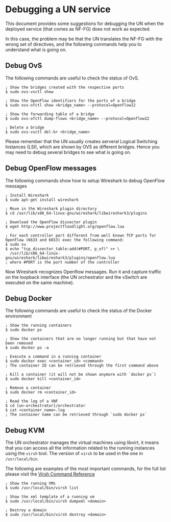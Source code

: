 # Debugging a UN service

This document provides some suggestions for debugging the UN when the
deployed service (that comes as NF-FG) does not work as expected.

In this case, the problem may be that the UN translates the NF-FG with
the wrong set of directives, and the following commands help you to
understand what is going on.


## Debug OvS

The following commands are useful to check the status of OvS.

    ; Show the bridges created with the respective ports
    $ sudo ovs-vsctl show

    ; Show the OpenFlow identifiers for the ports of a bridge
    $ sudo ovs-ofctl show <bridge_name> --protocol=Openflow12

    ; Show the forwarding table of a bridge
    $ sudo ovs-ofctl dump-flows <bridge_name> --protocol=Openflow12

    ; Delete a bridge
    $ sudo ovs-vsctl del-br <bridge_name>

Please remember that the UN usually creates serveral Logical
Switching Instances (LSI), which are shown by OVS as different
bridges. Hence you may need to debug several bridges to see what
is going on.


## Debug OpenFlow messages

The following commands show how to setup Wireshark to debug OpenFlow messages

	; Install Wireshark
	$ sudo apt-get install wireshark

	; Move in the Wireshark plugin directory
	$ cd /usr/lib/x86_64-linux-gnu/wireshark/libwireshark3/plugins

	; Download the OpenFlow dissector plugin
	$ wget http://www.projectfloodlight.org/openflow.lua

	; For each controller port different from well known TCP ports for
	OpenFlow (6633 and 6653) exec the following command:
	$ sudo su
	$ echo "tcp_dissector_table:add(#PORT, p_of)" >> \
	  /usr/lib/x86_64-linux-gnu/wireshark/libwireshark3/plugins/openflow.lua
	; where #PORT is the port number of the controller

Now Wireshark recognizes Openflow messages.
Run it and capture traffic on the loopback interface (the UN orchestrator and the vSwitch are executed on the same machine).


## Debug Docker

The following commands are useful to check the status of the Docker environment

    ; Show the running containers
    $ sudo docker ps

    ; Show the containers that are no longer running but that have not been removed
    $ sudo docker ps -a

    ; Execute a command in a running container
    $ sudo docker exec <container_id> <command>
    ; The container ID can be retrieved through the first command above

    ; Kill a container (it will not be shown anymore with `docker ps`)
    $ sudo docker kill <container_id>

    ; Remove a container
    $ sudo docker rm <container_id>

	; Read the log of a VNF
	$ cd [un-orchestrator]/orchestrator
	$ cat <container_name>.log
	; The container name can be retrieved through `sudo docker ps` 


## Debug KVM

The UN orchestrator manages the virtual machines using libvirt, it means that you can access all the information related to the running instances using the `virsh` tool.
The version of `virsh` to be used in the one in `/usr/local/bin`.

The following are examples of the most important commands, for the full list please visit the [Virsh Command Reference](http://libvirt.org/sources/virshcmdref/html/)

    ; Show the running VMs
    $ sudo /usr/local/bin/virsh list

    ; Show the xml template of a running vm
    $ sudo /usr/local/bin/virsh dumpxml <domain>

    ; Destroy a domain
    $ sudo /usr/local/bin/virsh destroy <domain>
